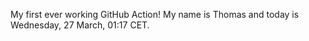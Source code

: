 My first ever working GitHub Action!
My name is Thomas and today is Wednesday, 27 March, 01:17 CET. 

